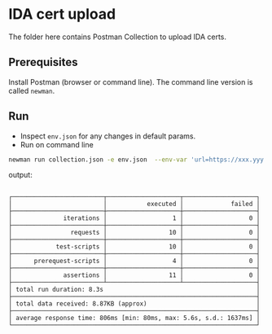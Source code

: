 # IDA cert upload 
The folder here contains Postman Collection to upload IDA certs.

## Prerequisites
Install Postman (browser or command line).  The command line version is called `newman`.

## Run
* Inspect `env.json` for any changes in default params.
* Run on command line
```sh
newman run collection.json -e env.json  --env-var 'url=https://xxx.yyy.zzz' --env-var 'ida-client-secret=xxxxxxxxxxxx'
```

output:

```

┌─────────────────────────┬────────────────────┬────────────────────┐
│                         │           executed │             failed │
├─────────────────────────┼────────────────────┼────────────────────┤
│              iterations │                  1 │                  0 │
├─────────────────────────┼────────────────────┼────────────────────┤
│                requests │                 10 │                  0 │
├─────────────────────────┼────────────────────┼────────────────────┤
│            test-scripts │                 10 │                  0 │
├─────────────────────────┼────────────────────┼────────────────────┤
│      prerequest-scripts │                  4 │                  0 │
├─────────────────────────┼────────────────────┼────────────────────┤
│              assertions │                 11 │                  0 │
├─────────────────────────┴────────────────────┴────────────────────┤
│ total run duration: 8.3s                                          │
├───────────────────────────────────────────────────────────────────┤
│ total data received: 8.87KB (approx)                              │
├───────────────────────────────────────────────────────────────────┤
│ average response time: 806ms [min: 80ms, max: 5.6s, s.d.: 1637ms] │
└───────────────────────────────────────────────────────────────────┘

```
